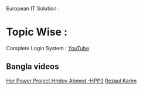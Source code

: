 European IT Solution : [](https://www.youtube.com/playlist?list=PLCVF4bdGz2k-Y15SzHHk5p7z_Jq3K-MmY)




# Topic Wise : 
Complete Login System : [](https://www.youtube.com/watch?v=fn8srtQrdJw&list=PLNO-iPE5zs68A3YGdAFWLJarldBifwb9P)
[YouTube](https://www.youtube.com/watch?v=l1Iv3ywUh9A&list=PLAVkjMeZQ2J10W7kI5AD_ymLUwO4sLZEq&index=1)


## Bangla videos
[Her Power  Project ](https://www.youtube.com/@HerPowerProject_DoICT/playlists)
[Hridoy Ahmed -HPP3](https://www.youtube.com/@devhridoyahmed/playlists)
[Rezaul Karim ](https://www.youtube.com/@RezaulKarim-hh4nr/playlists)


